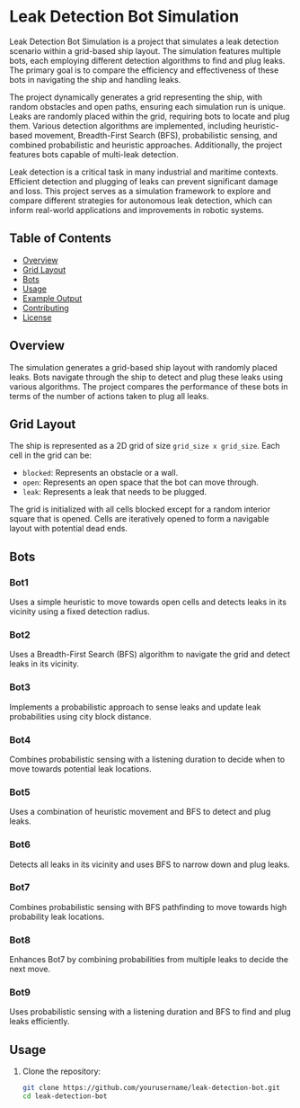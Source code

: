 # Leak Detection Bot Simulation

Leak Detection Bot Simulation is a project that simulates a leak detection scenario within a grid-based ship layout. The simulation features multiple bots, each employing different detection algorithms to find and plug leaks. The primary goal is to compare the efficiency and effectiveness of these bots in navigating the ship and handling leaks.

The project dynamically generates a grid representing the ship, with random obstacles and open paths, ensuring each simulation run is unique. Leaks are randomly placed within the grid, requiring bots to locate and plug them. Various detection algorithms are implemented, including heuristic-based movement, Breadth-First Search (BFS), probabilistic sensing, and combined probabilistic and heuristic approaches. Additionally, the project features bots capable of multi-leak detection.

Leak detection is a critical task in many industrial and maritime contexts. Efficient detection and plugging of leaks can prevent significant damage and loss. This project serves as a simulation framework to explore and compare different strategies for autonomous leak detection, which can inform real-world applications and improvements in robotic systems.

## Table of Contents
- [Overview](#overview)
- [Grid Layout](#grid-layout)
- [Bots](#bots)
- [Usage](#usage)
- [Example Output](#example-output)
- [Contributing](#contributing)
- [License](#license)

## Overview

The simulation generates a grid-based ship layout with randomly placed leaks. Bots navigate through the ship to detect and plug these leaks using various algorithms. The project compares the performance of these bots in terms of the number of actions taken to plug all leaks.

## Grid Layout

The ship is represented as a 2D grid of size `grid_size x grid_size`. Each cell in the grid can be:
- `blocked`: Represents an obstacle or a wall.
- `open`: Represents an open space that the bot can move through.
- `leak`: Represents a leak that needs to be plugged.

The grid is initialized with all cells blocked except for a random interior square that is opened. Cells are iteratively opened to form a navigable layout with potential dead ends.

## Bots

### Bot1
Uses a simple heuristic to move towards open cells and detects leaks in its vicinity using a fixed detection radius.

### Bot2
Uses a Breadth-First Search (BFS) algorithm to navigate the grid and detect leaks in its vicinity.

### Bot3
Implements a probabilistic approach to sense leaks and update leak probabilities using city block distance.

### Bot4
Combines probabilistic sensing with a listening duration to decide when to move towards potential leak locations.

### Bot5
Uses a combination of heuristic movement and BFS to detect and plug leaks.

### Bot6
Detects all leaks in its vicinity and uses BFS to narrow down and plug leaks.

### Bot7
Combines probabilistic sensing with BFS pathfinding to move towards high probability leak locations.

### Bot8
Enhances Bot7 by combining probabilities from multiple leaks to decide the next move.

### Bot9
Uses probabilistic sensing with a listening duration and BFS to find and plug leaks efficiently.

## Usage

1. Clone the repository:
   ```bash
   git clone https://github.com/yourusername/leak-detection-bot.git
   cd leak-detection-bot
